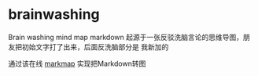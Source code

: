 # brainwashing
Brain washing mind map markdown
起源于一张反驳洗脑言论的思维导图，朋友把初始文字打了出来，后面反洗脑部分是
我新加的

通过该在线
[markmap](https://markmap.js.org/repl/)
实现把Markdown转图
